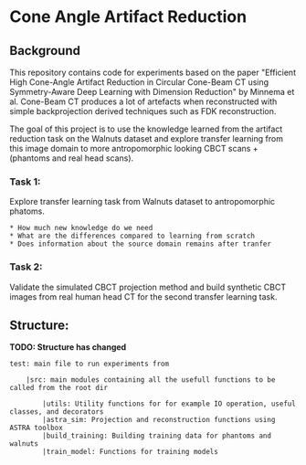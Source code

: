 # Cone Angle Artifact Reduction 

## Background  

This repository contains code for experiments based on the paper "Efficient High Cone-Angle Artifact Reduction in Circular 
Cone-Beam CT using Symmetry-Aware Deep Learning with Dimension Reduction" by Minnema et al. 
Cone-Beam CT produces a lot of artefacts when reconstructed with simple backprojection derived techniques such as FDK reconstruction.


The goal of this project is to use the knowledge learned from the artifact reduction task on the Walnuts dataset and explore 
transfer learning from this image domain to more antropomorphic looking CBCT scans +(phantoms and real head scans).

### Task 1:

Explore transfer learning task from Walnuts dataset to antropomorphic phatoms.

    * How much new knowledge do we need  
    * What are the differences compared to learning from scratch  
    * Does information about the source domain remains after tranfer  


### Task 2:

Validate the simulated CBCT projection method and build synthetic CBCT images from real human head CT for the second transfer 
learning task.


## Structure:
**TODO: Structure has changed**
```
test: main file to run experiments from  

    |src: main modules containing all the usefull functions to be called from the root dir  

        |utils: Utility functions for for example IO operation, useful classes, and decorators  
        |astra_sim: Projection and reconstruction functions using ASTRA toolbox
        |build_training: Building training data for phantoms and walnuts  
        |train_model: Functions for training models  
```